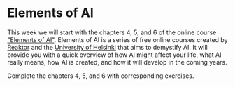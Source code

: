 # Elements of AI

This week we will start with the chapters 4, 5, and 6 of the online course ["Elements of AI"](https://www.elementsofai.com/). Elements of AI is a series of free online courses created by [Reaktor](https://www.reaktor.com/) and the [University of Helsinki](https://www.helsinki.fi/) that aims to demystify AI. It will provide you with a quick overview of how AI might affect your life, what AI really means, how AI is created, and how it will develop in the coming years.

Complete the chapters 4, 5, and 6 with corresponding exercises.
